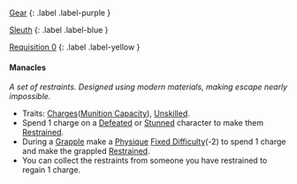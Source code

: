 
[Gear](Game/Gear-List)
{: .label .label-purple }

[Sleuth](Game/Sleuth)
{: .label .label-blue }

[Requisition 0](Game/Deployment#Requisition)
{: .label .label-yellow }
#### Manacles
*A set of restraints. Designed using modern materials, making escape nearly impossible.*
* Traits: [Charges](Game/Core/Terminology#Charges)([Munition Capacity](Game/Additional-Attributes#Munition%20Capacity)), [Unskilled](Game/Core/Blocks/Unskilled).
* Spend 1 charge on a [Defeated](Game/Core/Effects#Defeated) or [Stunned](Game/Core/Effects#Stunned) character to make them [Restrained](Game/Core/Effects#Restrained).
* During a [Grapple](Game/Core/Special-Combat-Actions#Grapple) make a [Physique](Game/Core/Strength#Physique) [Fixed Difficulty](Game/Core/Skills#Fixed%20Difficulty)(-2) to spend 1 charge and make the grappled [Restrained](Game/Core/Effects#Restrained).
* You can collect the restraints from someone you have restrained to regain 1 charge.

